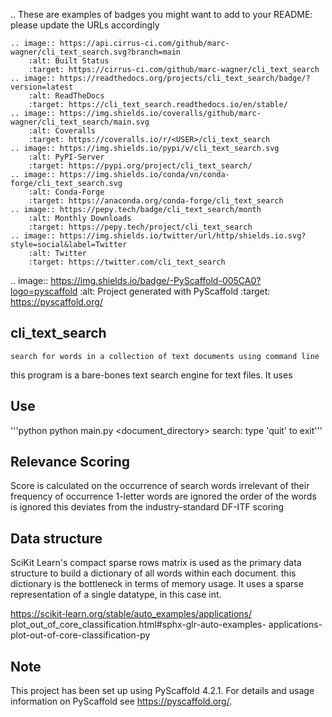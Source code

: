 .. These are examples of badges you might want to add to your README:
   please update the URLs accordingly

    .. image:: https://api.cirrus-ci.com/github/marc-wagner/cli_text_search.svg?branch=main
        :alt: Built Status
        :target: https://cirrus-ci.com/github/marc-wagner/cli_text_search
    .. image:: https://readthedocs.org/projects/cli_text_search/badge/?version=latest
        :alt: ReadTheDocs
        :target: https://cli_text_search.readthedocs.io/en/stable/
    .. image:: https://img.shields.io/coveralls/github/marc-wagner/cli_text_search/main.svg
        :alt: Coveralls
        :target: https://coveralls.io/r/<USER>/cli_text_search
    .. image:: https://img.shields.io/pypi/v/cli_text_search.svg
        :alt: PyPI-Server
        :target: https://pypi.org/project/cli_text_search/
    .. image:: https://img.shields.io/conda/vn/conda-forge/cli_text_search.svg
        :alt: Conda-Forge
        :target: https://anaconda.org/conda-forge/cli_text_search
    .. image:: https://pepy.tech/badge/cli_text_search/month
        :alt: Monthly Downloads
        :target: https://pepy.tech/project/cli_text_search
    .. image:: https://img.shields.io/twitter/url/http/shields.io.svg?style=social&label=Twitter
        :alt: Twitter
        :target: https://twitter.com/cli_text_search

.. image:: https://img.shields.io/badge/-PyScaffold-005CA0?logo=pyscaffold
    :alt: Project generated with PyScaffold
    :target: https://pyscaffold.org/

## cli_text_search

    search for words in a collection of text documents using command line


this program is a bare-bones text search engine for text files. It uses

## Use

'''python
python main.py <document_directory>
search: type 'quit' to exit'''

## Relevance Scoring

Score is calculated on the occurrence of search words
irrelevant of their frequency of occurrence
1-letter words are ignored
the order of the words is ignored
this deviates from the industry-standard DF-ITF scoring

## Data structure

SciKit Learn's compact sparse rows matrix is used as the primary data structure
to build a dictionary of all words within each document.
this dictionary is the bottleneck in terms of memory usage.
It uses a sparse representation of a single datatype, in this case int.

https://scikit-learn.org/stable/auto_examples/applications/
plot_out_of_core_classification.html#sphx-glr-auto-examples-
applications-plot-out-of-core-classification-py

## Note

This project has been set up using PyScaffold 4.2.1. For details and usage
information on PyScaffold see https://pyscaffold.org/.